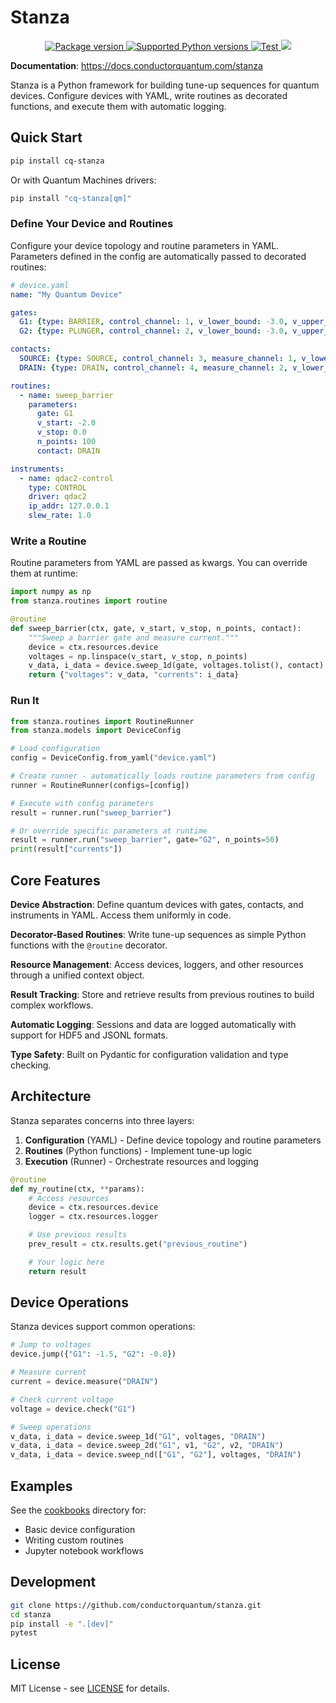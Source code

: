 # Stanza

<p align="center">
<a href="https://pypi.org/project/cq-stanza" target="_blank">
    <img src="https://img.shields.io/pypi/v/cq-stanza?color=%2334D058&label=pypi%20package" alt="Package version">
</a>
<a href="https://pypi.org/project/cq-stanza" target="_blank">
    <img src="https://img.shields.io/pypi/pyversions/cq-stanza.svg?color=%2334D058" alt="Supported Python versions">
</a>
<a href="https://github.com/conductorquantum/stanza/actions?query=workflow%3A%22CI%2FCD+Tests%22+event%3Apush+branch%3Amain" target="_blank">
    <img src="https://github.com/conductorquantum/stanza/actions/workflows/test.yml/badge.svg?event=push&branch=main" alt="Test">
</a>
<a href="https://codecov.io/gh/conductorquantum/stanza" >
 <img src="https://codecov.io/gh/conductorquantum/stanza/graph/badge.svg?token=7J2Z8TRRVG"/>
 </a>
</p>


**Documentation**: <a href="https://docs.conductorquantum.com/stanza" target="_blank">https://docs.conductorquantum.com/stanza</a>



Stanza is a Python framework for building tune-up sequences for quantum devices. Configure devices with YAML, write routines as decorated functions, and execute them with automatic logging.

## Quick Start

```bash
pip install cq-stanza
```

Or with Quantum Machines drivers:

```bash
pip install "cq-stanza[qm]"
```

### Define Your Device and Routines

Configure your device topology and routine parameters in YAML. Parameters defined in the config are automatically passed to decorated routines:

```yaml
# device.yaml
name: "My Quantum Device"

gates:
  G1: {type: BARRIER, control_channel: 1, v_lower_bound: -3.0, v_upper_bound: 3.0}
  G2: {type: PLUNGER, control_channel: 2, v_lower_bound: -3.0, v_upper_bound: 3.0}

contacts:
  SOURCE: {type: SOURCE, control_channel: 3, measure_channel: 1, v_lower_bound: -3.0, v_upper_bound: 3.0}
  DRAIN: {type: DRAIN, control_channel: 4, measure_channel: 2, v_lower_bound: -3.0, v_upper_bound: 3.0}

routines:
  - name: sweep_barrier
    parameters:
      gate: G1
      v_start: -2.0
      v_stop: 0.0
      n_points: 100
      contact: DRAIN

instruments:
  - name: qdac2-control
    type: CONTROL
    driver: qdac2
    ip_addr: 127.0.0.1
    slew_rate: 1.0
```

### Write a Routine

Routine parameters from YAML are passed as kwargs. You can override them at runtime:

```python
import numpy as np
from stanza.routines import routine

@routine
def sweep_barrier(ctx, gate, v_start, v_stop, n_points, contact):
    """Sweep a barrier gate and measure current."""
    device = ctx.resources.device
    voltages = np.linspace(v_start, v_stop, n_points)
    v_data, i_data = device.sweep_1d(gate, voltages.tolist(), contact)
    return {"voltages": v_data, "currents": i_data}
```

### Run It

```python
from stanza.routines import RoutineRunner
from stanza.models import DeviceConfig

# Load configuration
config = DeviceConfig.from_yaml("device.yaml")

# Create runner - automatically loads routine parameters from config
runner = RoutineRunner(configs=[config])

# Execute with config parameters
result = runner.run("sweep_barrier")

# Or override specific parameters at runtime
result = runner.run("sweep_barrier", gate="G2", n_points=50)
print(result["currents"])
```

## Core Features

**Device Abstraction**: Define quantum devices with gates, contacts, and instruments in YAML. Access them uniformly in code.

**Decorator-Based Routines**: Write tune-up sequences as simple Python functions with the `@routine` decorator.

**Resource Management**: Access devices, loggers, and other resources through a unified context object.

**Result Tracking**: Store and retrieve results from previous routines to build complex workflows.

**Automatic Logging**: Sessions and data are logged automatically with support for HDF5 and JSONL formats.

**Type Safety**: Built on Pydantic for configuration validation and type checking.

## Architecture

Stanza separates concerns into three layers:

1. **Configuration** (YAML) - Define device topology and routine parameters
2. **Routines** (Python functions) - Implement tune-up logic
3. **Execution** (Runner) - Orchestrate resources and logging

```python
@routine
def my_routine(ctx, **params):
    # Access resources
    device = ctx.resources.device
    logger = ctx.resources.logger

    # Use previous results
    prev_result = ctx.results.get("previous_routine")

    # Your logic here
    return result
```

## Device Operations

Stanza devices support common operations:

```python
# Jump to voltages
device.jump({"G1": -1.5, "G2": -0.8})

# Measure current
current = device.measure("DRAIN")

# Check current voltage
voltage = device.check("G1")

# Sweep operations
v_data, i_data = device.sweep_1d("G1", voltages, "DRAIN")
v_data, i_data = device.sweep_2d("G1", v1, "G2", v2, "DRAIN")
v_data, i_data = device.sweep_nd(["G1", "G2"], voltages, "DRAIN")
```

## Examples

See the [cookbooks](cookbooks/) directory for:
- Basic device configuration
- Writing custom routines
- Jupyter notebook workflows

## Development

```bash
git clone https://github.com/conductorquantum/stanza.git
cd stanza
pip install -e ".[dev]"
pytest
```

## License

MIT License - see [LICENSE](LICENSE) for details.